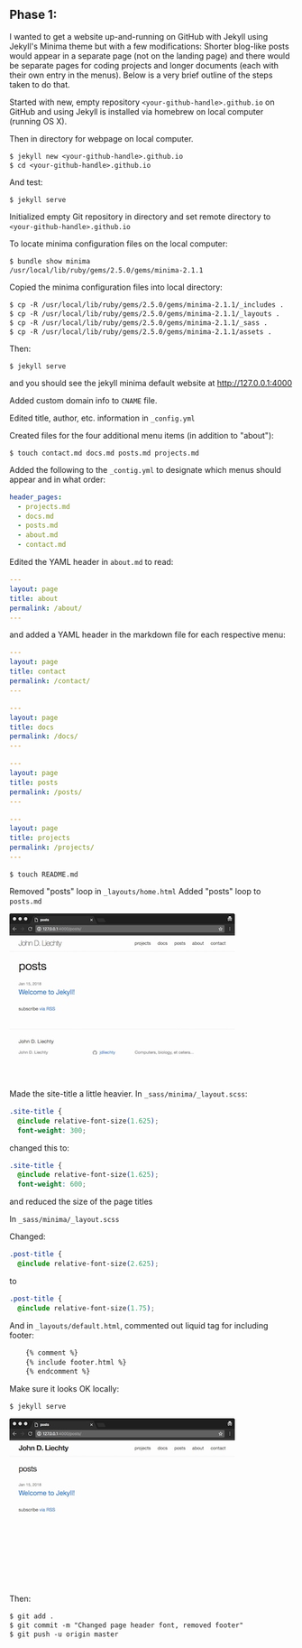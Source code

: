 ## Phase 1:  

I wanted to get a website up-and-running on GitHub with Jekyll using Jekyll's Minima 
theme but with a few modifications:  Shorter blog-like posts would appear in a separate 
page (not on the landing page) and there would be separate pages for coding projects 
and longer documents (each with their own entry in the menus).  Below is a very brief
outline of the steps taken to do that.

Started with new, empty repository `<your-github-handle>.github.io` on GitHub and using Jekyll is 
installed via homebrew on local computer (running OS X).

Then in directory for webpage on local computer.

```shell
$ jekyll new <your-github-handle>.github.io
$ cd <your-github-handle>.github.io
```

And test:

```shell
$ jekyll serve
```
Initialized empty Git repository in directory and set remote directory to `<your-github-handle>.github.io`

To locate minima configuration files on the local computer:

```shell
$ bundle show minima 
/usr/local/lib/ruby/gems/2.5.0/gems/minima-2.1.1
```

Copied the minima configuration files into local directory:

```shell
$ cp -R /usr/local/lib/ruby/gems/2.5.0/gems/minima-2.1.1/_includes .
$ cp -R /usr/local/lib/ruby/gems/2.5.0/gems/minima-2.1.1/_layouts .
$ cp -R /usr/local/lib/ruby/gems/2.5.0/gems/minima-2.1.1/_sass .
$ cp -R /usr/local/lib/ruby/gems/2.5.0/gems/minima-2.1.1/assets .
```

Then:

```shell
$ jekyll serve
```

and you should see the jekyll minima default website at http://127.0.0.1:4000

Added custom domain info to `CNAME` file.

Edited title, author, etc. information in `_config.yml`

Created files for the four additional menu items (in addition to "about"):

```shell
$ touch contact.md docs.md posts.md projects.md
```

Added the following to the `_contig.yml` to designate which menus should appear and in what order:

```yml
header_pages:
  - projects.md
  - docs.md
  - posts.md
  - about.md
  - contact.md 
```

Edited the YAML header in `about.md` to read:

```yml
---
layout: page
title: about
permalink: /about/
---
```

and added a YAML header in the markdown file for each respective menu:

```yml
---
layout: page
title: contact
permalink: /contact/
---
```

```yml
---
layout: page
title: docs
permalink: /docs/
---
```

```yml
---
layout: page
title: posts
permalink: /posts/
---
```

```yml
---
layout: page
title: projects
permalink: /projects/
---
```

```shell
$ touch README.md
```

Removed "posts" loop in `_layouts/home.html`
Added "posts" loop to `posts.md`

![before](_BeforeFontChanges.jpeg)

Made the site-title a little heavier.  In `_sass/minima/_layout.scss`:

```css
.site-title {
  @include relative-font-size(1.625);
  font-weight: 300;
```

changed this to:

```css
.site-title {
  @include relative-font-size(1.625);
  font-weight: 600;
```

and reduced the size of the page titles

In `_sass/minima/_layout.scss`

Changed:

```css
.post-title {
  @include relative-font-size(2.625);
```

to 

```css
.post-title {
  @include relative-font-size(1.75);
```

And in `_layouts/default.html`, commented out liquid tag for including footer:

```html
    {% comment %}
    {% include footer.html %}
    {% endcomment %}
```
Make sure it looks OK locally:

```shell
$ jekyll serve
```

![after](_AfterRemovingFooter.jpg)

Then:

```shell
$ git add .
$ git commit -m "Changed page header font, removed footer"
$ git push -u origin master
```


